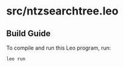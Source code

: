 # src/ntzsearchtree.leo

## Build Guide

To compile and run this Leo program, run:
```bash
leo run
```
